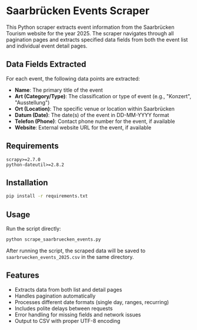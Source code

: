 # Saarbrücken Events Scraper

This Python scraper extracts event information from the Saarbrücken Tourism website for the year 2025. The scraper navigates through all pagination pages and extracts specified data fields from both the event list and individual event detail pages.

## Data Fields Extracted

For each event, the following data points are extracted:

- **Name**: The primary title of the event
- **Art (Category/Type)**: The classification or type of event (e.g., "Konzert", "Ausstellung")
- **Ort (Location)**: The specific venue or location within Saarbrücken
- **Datum (Date)**: The date(s) of the event in DD-MM-YYYY format
- **Telefon (Phone)**: Contact phone number for the event, if available
- **Website**: External website URL for the event, if available

## Requirements

```
scrapy>=2.7.0
python-dateutil>=2.8.2
```

## Installation

```bash
pip install -r requirements.txt
```

## Usage

Run the script directly:

```bash
python scrape_saarbruecken_events.py
```

After running the script, the scraped data will be saved to `saarbruecken_events_2025.csv` in the same directory.

## Features

- Extracts data from both list and detail pages
- Handles pagination automatically
- Processes different date formats (single day, ranges, recurring)
- Includes polite delays between requests
- Error handling for missing fields and network issues
- Output to CSV with proper UTF-8 encoding
